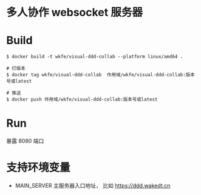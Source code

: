 # 多人协作 websocket 服务器

# Build

```shell
$ docker build -t wkfe/visual-ddd-collab --platform linux/amd64 .

# 打版本
$ docker tag wkfe/visual-ddd-collab  作用域/wkfe/visual-ddd-collab:版本号或latest

# 推送
$ docker push 作用域/wkfe/visual-ddd-collab:版本号或latest
```

# Run

暴露 8080 端口

# 支持环境变量

- MAIN_SERVER 主服务器入口地址， 比如 https://ddd.wakedt.cn

